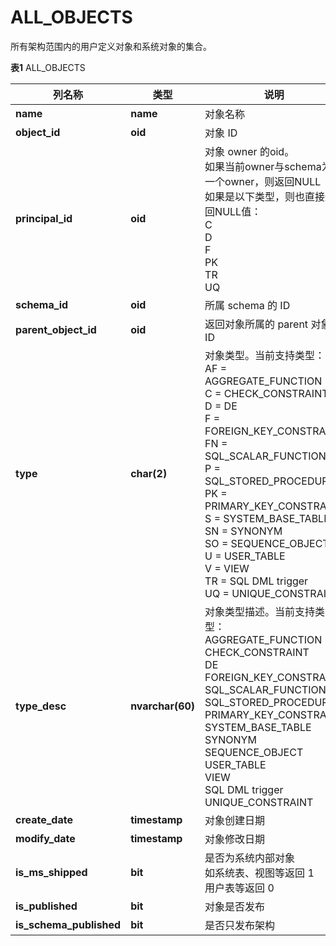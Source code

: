 # ALL_OBJECTS

所有架构范围内的用户定义对象和系统对象的集合。

**表1** ALL_OBJECTS



<table aria-label="表1" class="table table-sm margin-top-none">
    <thead>
        <tr>
            <th>列名称</th>
            <th>类型</th>
            <th>说明</th>
        </tr>
    </thead>
    <tbody>
        <tr>
            <td><strong>name</strong></td>
            <td><strong>name</strong></td>
            <td>对象名称</td>
        </tr>
        <tr>
            <td><strong>object_id</strong></td>
            <td><strong>oid</strong></td>
            <td>对象 ID</td>
        </tr>
        <tr>
            <td><strong>principal_id</strong></td>
            <td><strong>oid</strong></td>
            <td>对象 owner 的oid。<br/>如果当前owner与schema为同一个owner，则返回NULL<br/>如果是以下类型，则也直接返回NULL值： <br/>C<br/>D<br/>F<br/>PK<br/>TR<br/>UQ</td>
        </tr>
        <tr>
            <td><strong>schema_id</strong></td>
            <td><strong>oid</strong></td>
            <td>所属 schema 的 ID</td>
        </tr>
        <tr>
            <td><strong>parent_object_id</strong></td>
            <td><strong>oid</strong></td>
            <td>返回对象所属的 parent 对象 ID</td>
        </tr>
        <tr>
            <td><strong>type</strong></td>
            <td><strong>char(2)</strong></td>
            <td>
            对象类型。当前支持类型：<br/>
            AF = AGGREGATE_FUNCTION<br/>
            C = CHECK_CONSTRAINT<br/>
            D = DE<br/>
            F = FOREIGN_KEY_CONSTRAINT<br/>
            FN = SQL_SCALAR_FUNCTION<br/>
            P = SQL_STORED_PROCEDURE<br/>
            PK = PRIMARY_KEY_CONSTRAINT<br/>
            S = SYSTEM_BASE_TABLE<br/>
            SN = SYNONYM<br/>
            SO = SEQUENCE_OBJECT<br/>
            U = USER_TABLE<br/>
            V = VIEW<br/>
            TR = SQL DML trigger<br/>
            UQ = UNIQUE_CONSTRAINT
            </td>
        </tr>
        <tr>
            <td><strong>type_desc</strong></td>
            <td><strong>nvarchar(60)</strong></td>
            <td>
            对象类型描述。当前支持类型：<br/>
            AGGREGATE_FUNCTION<br/>
            CHECK_CONSTRAINT<br/>
            DE<br/>
            FOREIGN_KEY_CONSTRAINT<br/>
            SQL_SCALAR_FUNCTION<br/>
            SQL_STORED_PROCEDURE<br/>
            PRIMARY_KEY_CONSTRAINT<br/>
            SYSTEM_BASE_TABLE<br/>
            SYNONYM<br/>
            SEQUENCE_OBJECT<br/>
            USER_TABLE<br/>
            VIEW<br/>
            SQL DML trigger<br/>
            UNIQUE_CONSTRAINT
            </td>
        </tr>
        <tr>
            <td><strong>create_date</strong></td>
            <td><strong>timestamp</strong></td>
            <td>对象创建日期</td>
        </tr>
        <tr>
            <td><strong>modify_date</strong></td>
            <td><strong>timestamp</strong></td>
            <td>对象修改日期</td>
        </tr>
        <tr>
            <td><strong>is_ms_shipped</strong></td>
            <td><strong>bit</strong></td>
            <td>是否为系统内部对象<br/>如系统表、视图等返回 1</br/>用户表等返回 0</td>
        </tr>
        <tr>
            <td><strong>is_published</strong></td>
            <td><strong>bit</strong></td>
            <td>对象是否发布</td>
        </tr>
        <tr>
            <td><strong>is_schema_published</strong></td>
            <td><strong>bit</strong></td>
            <td>是否只发布架构</td>
        </tr>
    </tbody>
</table>